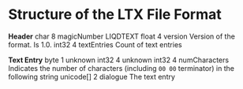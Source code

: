 ﻿# Structure of the LTX File Format

**Header**
char		8	magicNumber			LIQDTEXT
float		4	version				Version of the format. Is 1.0.
int32		4	textEntries			Count of text entries

**Text Entry**
byte		1	unknown
int32		4	unknown
int32		4	numCharacters		Indicates the number of characters (including `00 00` terminator) in the following string
unicode[]	2	dialogue			The text entry